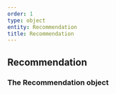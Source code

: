 ```yaml
---
order: 1
type: object
entity: Recommendation 
title: Recommendation 
---
```


## Recommendation 
### The Recommendation object

